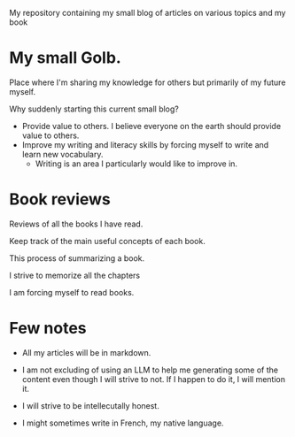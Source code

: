My repository containing my small blog of articles on various topics and my book


# My small Golb.

Place where I'm sharing my knowledge for others but primarily of my future myself.

Why suddenly starting this current small blog?

- Provide value to others. I believe everyone on the earth should provide value to others.
- Improve my writing and literacy skills by forcing myself to write and learn new vocabulary.
    - Writing is an area I particularly would like to improve in.

# Book reviews

Reviews of all the books I have read.

Keep track of the main useful concepts of each book.

This process of summarizing a book.

I strive to memorize all the chapters

I am forcing myself to read books.

# Few notes

- All my articles will be in markdown.

- I am not excluding of using an LLM to help me generating some of the content even though I will strive to not. If I happen to do it, I will mention it.

- I will strive to be intellecutally honest.

- I might sometimes write in French, my native language.